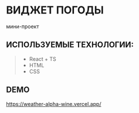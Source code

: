 # ВИДЖЕТ ПОГОДЫ 
мини-проект

## ИСПОЛЬЗУЕМЫЕ ТЕХНОЛОГИИ:
> + React + TS 
> + HTML
> + CSS

## DEMO
https://weather-alpha-wine.vercel.app/ 
